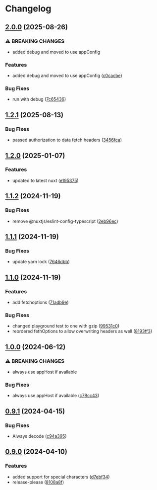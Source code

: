 # Changelog

## [2.0.0](https://github.com/limbo-works/Limbo.Nuxt.UmbracoGetData/compare/v1.2.1...v2.0.0) (2025-08-26)


### ⚠ BREAKING CHANGES

* added debug and moved to use appConfig

### Features

* added debug and moved to use appConfig ([c0cacbe](https://github.com/limbo-works/Limbo.Nuxt.UmbracoGetData/commit/c0cacbe92f069a8e3b0a87a5d4ec65f9326291b4))


### Bug Fixes

* run with debug ([7c65436](https://github.com/limbo-works/Limbo.Nuxt.UmbracoGetData/commit/7c6543649a9a70555b11cf605289090da4995861))

## [1.2.1](https://github.com/limbo-works/Limbo.Nuxt.UmbracoGetData/compare/v1.2.0...v1.2.1) (2025-08-13)


### Bug Fixes

* passed authorization to data fetch headers ([3456fca](https://github.com/limbo-works/Limbo.Nuxt.UmbracoGetData/commit/3456fcad91c6fbef48d33850e45a5c49622d7ae0))

## [1.2.0](https://github.com/limbo-works/Limbo.Nuxt.UmbracoGetData/compare/v1.1.2...v1.2.0) (2025-01-07)


### Features

* updated to latest nuxt ([e195375](https://github.com/limbo-works/Limbo.Nuxt.UmbracoGetData/commit/e19537526127db54fa948367bc9d24832395f142))

## [1.1.2](https://github.com/limbo-works/Limbo.Nuxt.UmbracoGetData/compare/v1.1.1...v1.1.2) (2024-11-19)


### Bug Fixes

* remove @nuxtjs/eslint-config-typescript ([2eb96ec](https://github.com/limbo-works/Limbo.Nuxt.UmbracoGetData/commit/2eb96ec402c5e35415a0ce298257f4591654d377))

## [1.1.1](https://github.com/limbo-works/Limbo.Nuxt.UmbracoGetData/compare/v1.1.0...v1.1.1) (2024-11-19)


### Bug Fixes

* update yarn lock ([7646dbb](https://github.com/limbo-works/Limbo.Nuxt.UmbracoGetData/commit/7646dbb443487ae67ab63b1516f9404a34e6b3bb))

## [1.1.0](https://github.com/limbo-works/Limbo.Nuxt.UmbracoGetData/compare/v1.0.0...v1.1.0) (2024-11-19)


### Features

* add fetchoptions ([71adb9e](https://github.com/limbo-works/Limbo.Nuxt.UmbracoGetData/commit/71adb9e9fe78109e299b6a068a1429526d69ee07))


### Bug Fixes

* changed playground test to one with gzip ([99531c0](https://github.com/limbo-works/Limbo.Nuxt.UmbracoGetData/commit/99531c0452070dd6517d4fedf3c11286086901db))
* reordered fethOptions to allow overwriting headers as well ([8193ff3](https://github.com/limbo-works/Limbo.Nuxt.UmbracoGetData/commit/8193ff33d6494158900704255c8ec8e6152aabcc))

## [1.0.0](https://github.com/limbo-works/Limbo.Nuxt.UmbracoGetData/compare/v0.9.1...v1.0.0) (2024-06-12)


### ⚠ BREAKING CHANGES

* always use appHost if available

### Bug Fixes

* always use appHost if available ([c78cc43](https://github.com/limbo-works/Limbo.Nuxt.UmbracoGetData/commit/c78cc432bd45a3637936215afbc58471efd6bfa0))

## [0.9.1](https://github.com/limbo-works/Limbo.Nuxt.UmbracoGetData/compare/v0.9.0...v0.9.1) (2024-04-15)


### Bug Fixes

* Always decode ([c94a395](https://github.com/limbo-works/Limbo.Nuxt.UmbracoGetData/commit/c94a395fbc2357f259a4343807b98591201b12d0))

## [0.9.0](https://github.com/limbo-works/Limbo.Nuxt.UmbracoGetData/compare/0.8.0...v0.9.0) (2024-04-10)


### Features

* added support for special characters ([d7ebf34](https://github.com/limbo-works/Limbo.Nuxt.UmbracoGetData/commit/d7ebf349e021cb144b6f5f9df36ed5cb7eddda8c))
* release-please ([8108a8f](https://github.com/limbo-works/Limbo.Nuxt.UmbracoGetData/commit/8108a8f3bed1b4375eb17f16e49b14b7196a2f16))
